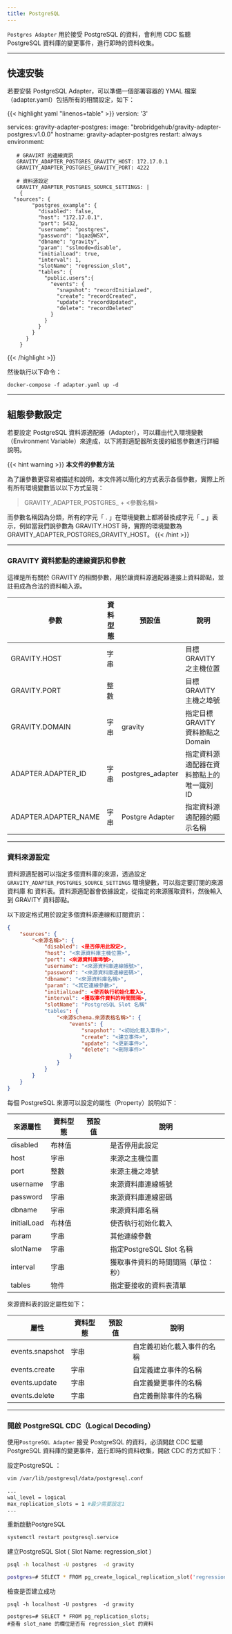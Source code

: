 ```yaml
---
title: PostgreSQL
---
```


`Postgres Adapter` 用於接受 PostgreSQL 的資料，會利用 CDC 監聽 PostgreSQL 資料庫的變更事件，進行即時的資料收集。

---

## 快速安裝

若要安裝 PostgreSQL Adapter，可以準備一個部署容器的 YMAL 檔案（adapter.yaml）包括所有的相關設定，如下：

{{< highlight yaml "linenos=table" >}}
version: '3'

services:
   gravity-adapter-postgres:
     image: "brobridgehub/gravity-adapter-postgres:v1.0.0"
     hostname: gravity-adapter-postgres
     restart: always
     environment:

       # GRAVIRT 的連線資訊
       GRAVITY_ADAPTER_POSTGRES_GRAVITY_HOST: 172.17.0.1
       GRAVITY_ADAPTER_POSTGRES_GRAVITY_PORT: 4222

       # 資料源設定
       GRAVITY_ADAPTER_POSTGRES_SOURCE_SETTINGS: |
        {
	  "sources": {
            "postgres_example": {
              "disabled": false,
              "host": "172.17.0.1",
              "port": 5432,
              "username": "postgres",
              "password": "1qaz@WSX",
              "dbname": "gravity",
              "param": "sslmode=disable",
              "initialLoad": true,
              "interval": 1,
              "slotName": "regression_slot",
              "tables": {
                "public.users":{
                  "events": {
                    "snapshot": "recordInitialzed",
                    "create": "recordCreated",
                    "update": "recordUpdated",
                    "delete": "recordDeleted"
                  }
                }
              }
            }
          }
        }
{{< /highlight >}}

然後執行以下命令：

```shell
docker-compose -f adapter.yaml up -d
```

---

## 組態參數設定

若要設定 PostgreSQL 資料源適配器（Adapter），可以藉由代入環境變數（Environment Variable）來達成，以下將對適配器所支援的組態參數進行詳細說明。

{{< hint warning >}}
**本文件的參數方法**

為了讓參數更容易被描述和說明，本文件將以簡化的方式表示各個參數，實際上所有所有環境變數皆以以下方式呈現：

> GRAVITY_ADAPTER_POSTGRES_ + <參數名稱>

而參數名稱因為分類，所有的字元「 . 」在環境變數上都將替換成字元「 _ 」表示，例如當我們說參數為 GRAVITY.HOST 時，實際的環境變數為 GRAVITY_ADAPTER_POSTGRES_GRAVITY_HOST。
{{< /hint >}}

---

### GRAVITY 資料節點的連線資訊和參數

這裡是所有關於 GRAVITY 的相關參數，用於讓資料源適配器連接上資料節點，並註冊成為合法的資料輸入源。

參數					| 資料型態	| 預設值				| 說明
---					| ---		| ---					| ---
GRAVITY.HOST				| 字串		|					| 目標 GRAVITY 之主機位置
GRAVITY.PORT				| 整數		|					| 目標 GRAVITY 主機之埠號
GRAVITY.DOMAIN				| 字串		| gravity				| 指定目標 GRAVITY 資料節點之 Domain
ADAPTER.ADAPTER_ID			| 字串		| postgres_adapter			| 指定資料源適配器在資料節點上的唯一識別 ID
ADAPTER.ADAPTER_NAME			| 字串		| Postgre Adapter			| 指定資料源適配器的顯示名稱

---

### 資料來源設定

資料源適配器可以指定多個資料庫的來源，透過設定 `GRAVITY_ADAPTER_POSTGRES_SOURCE_SETTINGS` 環境變數，可以指定要訂閱的來源資料庫 和 資料表。資料源適配器會依據設定，從指定的來源獲取資料，然後輸入到 GRAVITY 資料節點。

以下設定格式用於設定多個資料源連線和訂閱資訊：

```json
{
	"sources": {
		"<來源名稱>": {
			"disabled": <是否停用此設定>,
			"host": "<來源資料庫主機位置>",
			"port": <來源資料庫埠號>,
			"username": "<來源資料庫連線帳號>",
			"password": "<來源資料庫連線密碼>",
			"dbname": "<來源資料庫名稱>",
			"param": "<其它連線參數>",
			"initialLoad": <使否執行初始化載入>,
			"interval": <獲取事件資料的時間間隔>,
			"slotName": "PostgreSQL Slot 名稱"
			"tables": {
				"<來源Schema.來源表格名稱>": {
					"events": {
						"snapshot": "<初始化載入事件>",
						"create": "<建立事件>",
						"update": "<更新事件>",
						"delete": "<刪除事件>"
					}
				}
			}
		}
	}
}
```

每個 PostgreSQL 來源可以設定的屬性（Property）說明如下：

來源屬性 					| 資料型態	| 預設值					| 說明
---						| ---		| ---						| ---
disabled					| 布林值	|						| 是否停用此設定
host						| 字串		|						| 來源之主機位置
port						| 整數		|						| 來源主機之埠號
username					| 字串		|						| 來源資料庫連線帳號
password					| 字串		|						| 來源資料庫連線密碼
dbname						| 字串		|						| 來源資料庫名稱
initialLoad					| 布林值	|						| 使否執行初始化載入
param						| 字串		|						| 其他連線參數
slotName					| 字串		|						| 指定PostgreSQL Slot 名稱
interval					| 字串		|						| 獲取事件資料的時間間隔（單位：秒）
tables						| 物件		|						| 指定要接收的資料表清單

來源資料表的設定屬性如下：

屬性 						| 資料型態	| 預設值					| 說明
---						| ---		| ---						| ---
events.snapshot					| 字串		|						| 自定義初始化載入事件的名稱
events.create					| 字串		|						| 自定義建立事件的名稱
events.update					| 字串		|						| 自定義變更事件的名稱
events.delete					| 字串		|						| 自定義刪除事件的名稱

---

### 開啟 PostgreSQL CDC（Logical Decoding）

使用`PostgreSQL Adapter` 接受 PostgreSQL 的資料，必須開啟 CDC 監聽 PostgreSQL 資料庫的變更事件，進行即時的資料收集，開啟 CDC 的方式如下：

設定PostgreSQL ：

``` bash
vim /var/lib/postgresql/data/postgresql.conf

...
wal_level = logical
max_replication_slots = 1 #最少需要設定1
...

```
重新啟動PostgreSQL

``` bash
systemctl restart postgresql.service
```

建立PostgreSQL Slot ( Slot Name: regression_slot )

``` bash
psql -h localhost -U postgres  -d gravity

postgres=# SELECT * FROM pg_create_logical_replication_slot('regression_slot', 'test_decoding');
```

檢查是否建立成功
```
psql -h localhost -U postgres  -d gravity

postgres=# SELECT * FROM pg_replication_slots;
#查看 slot_name 的欄位是否有 regression_slot 的資料
```
